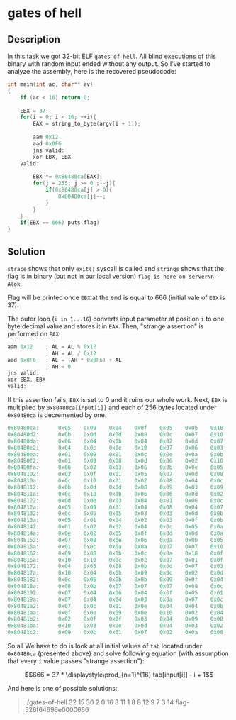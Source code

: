 # gates of hell

## Description

In this task we got 32-bit ELF `gates-of-hell`. All blind executions of this binary with random input ended without any output. So I've started to analyze the assembly, here is the recovered pseudocode:

```c
int main(int ac, char** av)
{
	if (ac < 16) return 0;
    
	EBX = 37;
	for(i = 0; i < 16; ++i){
		EAX = string_to_byte(argv[i + 1]);
        
		aam	0x12
		aad	0x0F6
		jns valid:
		xor EBX, EBX
	valid:
        
		EBX *= 0x80480ca[EAX];		
		for(j = 255; j >= 0 ;--j){
			if(0x80480ca[j] > 0){
				0x80480ca[j]--;
			}
		}
	}
	if(EBX == 666) puts(flag)
}
```

## Solution

`strace` shows that only `exit()` syscall is called and `strings` shows that the flag is in binary (but not in our local version) `flag is here on server\n-- Alok`.

Flag will be printed once `EBX` at the end is equal to 666 (initial vale of `EBX` is 37).

The outer loop (`i in 1...16`) converts input parameter at position `i` to one byte decimal value and stores it in `EAX`. Then, "strange assertion" is performed on `EAX`:

```c
aam 0x12	; AL = AL % 0x12
			; AH = AL / 0x12
aad 0x0F6	; AL = (AH * 0x0F6) + AL
			; AH = 0
jns valid:
xor EBX, EBX
valid:
```

If this assertion fails, `EBX` is set to 0 and it ruins our whole work. Next, `EBX` is multiplied by `0x80480ca[input[i]]` and each of 256 bytes located under `0x80480ca` is decremented by one.

```c
0x80480ca:      0x05    0x09    0x04    0x0f    0x05    0x0b    0x10    0x0e
0x80480d2:      0x0b    0x0d    0x0d    0x08    0x0c    0x07    0x10    0x02
0x80480da:      0x06    0x04    0x0b    0x04    0x02    0x0d    0x07    0x0a
0x80480e2:      0x04    0x0c    0x0e    0x10    0x07    0x06    0x03    0x0e
0x80480ea:      0x01    0x09    0x01    0x0c    0x0e    0x0a    0x0b    0x05
0x80480f2:      0x01    0x09    0x08    0x0d    0x06    0x02    0x10    0x06
0x80480fa:      0x06    0x02    0x03    0x06    0x0b    0x0e    0x05    0x05
0x8048102:      0x03    0x0f    0x01    0x05    0x07    0x0d    0x08    0x05
0x804810a:      0x0c    0x10    0x01    0x02    0x08    0x04    0x0c    0x05
0x8048112:      0x0b    0x0d    0x0d    0x08    0x09    0x03    0x09    0x0a
0x804811a:      0x0c    0x10    0x0b    0x06    0x06    0x0d    0x02    0x0e
0x8048122:      0x0d    0x0e    0x03    0x04    0x01    0x06    0x0c    0x0e
0x804812a:      0x05    0x09    0x01    0x04    0x08    0x04    0x07    0x06
0x8048132:      0x0c    0x05    0x05    0x03    0x03    0x0d    0x0b    0x0c
0x804813a:      0x05    0x01    0x04    0x02    0x03    0x0f    0x0b    0x10
0x8048142:      0x01    0x02    0x02    0x04    0x0c    0x05    0x0a    0x06
0x804814a:      0x0e    0x02    0x05    0x0f    0x0d    0x0d    0x0a    0x0f
0x8048152:      0x07    0x08    0x0e    0x06    0x0a    0x0b    0x05    0x0a
0x804815a:      0x01    0x0c    0x0a    0x0a    0x07    0x07    0x10    0x08
0x8048162:      0x09    0x08    0x0b    0x0c    0x0a    0x10    0x0f    0x09
0x804816a:      0x10    0x10    0x0c    0x02    0x07    0x01    0x0f    0x06
0x8048172:      0x04    0x03    0x08    0x0b    0x0d    0x07    0x03    0x05
0x804817a:      0x10    0x04    0x0b    0x09    0x0c    0x02    0x0d    0x01
0x8048182:      0x0c    0x05    0x0b    0x0b    0x09    0x0f    0x04    0x10
0x804818a:      0x08    0x0b    0x07    0x07    0x07    0x08    0x0c    0x02
0x8048192:      0x07    0x04    0x06    0x04    0x0f    0x05    0x01    0x04
0x804819a:      0x07    0x04    0x04    0x03    0x0a    0x07    0x0c    0x0f
0x80481a2:      0x07    0x0c    0x01    0x0e    0x04    0x04    0x0b    0x01
0x80481aa:      0x0f    0x0e    0x09    0x0e    0x10    0x02    0x04    0x0c
0x80481b2:      0x02    0x0f    0x0f    0x03    0x04    0x09    0x08    0x0f
0x80481ba:      0x10    0x03    0x0e    0x0d    0x04    0x03    0x02    0x01
0x80481c2:      0x09    0x0c    0x01    0x07    0x02    0x0a    0x08    0x0a
```

So all We have to do is look at all initial values of `tab` located under `0x80480ca` (presented above) and solve following equation (with assumption that every `i` value passes "strange assertion"):

$$666 = 37 * \displaystyle\prod_{n=1}^{16} tab[input[i]] - i + 1$$

And here is one of possible solutions:

>./gates-of-hell 32 15 30 2 0 16 3 11 1 8 8 12 9 7 3 14
>flag-526f64696e0000666





